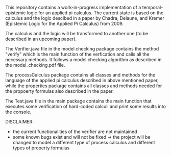 This repository contains a work-in-progress implementation of a temporal-epistemic
logic for an applied pi calculus.
The current state is based on the calculus and the logic descibed in a paper by
Chadra, Delaune, and Kremer (Epistemic Logic for the Applied Pi Calculus) from
2009.

The calculus and the logic will be transformed to another one (to be described
in an upcoming paper).

The Verifier.java file in the model checking package contains the method "verify"
which is the main function of the verfication and calls all the necessary methods.
It follows a model checking algorithm as described in the model_checking.pdf file.

The processCalculus package contains all classes and methods for the language of
the applied pi calculus described in above mentioned paper, while the properties
package contains all classes and methods needed for the propoerty formulas also
described in the paper.

The Test.java file in the main package contains the main function that executes
some verification of hard-coded calculi and print some results into the console.

DISCLAIMER:
- the current functionalities of the verifier are not maintained
- some known bugs exist and will not be fixed
    -> the project will be changed to model a different type of process calculus
       and different types of property formulas